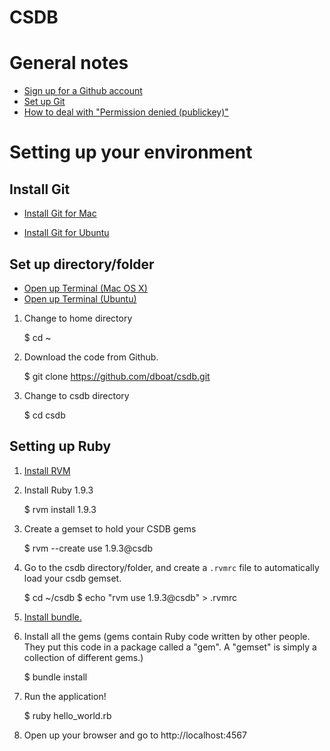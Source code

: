 CSDB
=========

# General notes

* [Sign up for a Github account](https://github.com/signup/free)
* [Set up Git](https://help.github.com/articles/set-up-git)
* [How to deal with "Permission denied (publickey)"](https://help.github.com/articles/generating-ssh-keys)
# Setting up your environment

## Install Git
* [Install Git for Mac](https://help.github.com/articles/set-up-git)

* [Install Git for Ubuntu](http://evgeny-goldin.com/blog/3-ways-install-git-linux-ubuntu/)

## Set up directory/folder
* [Open up Terminal (Mac OS X)](http://www.coderanch.com/t/111327/Mac/open-terminal-window-mac)
* [Open up Terminal (Ubuntu)](https://help.ubuntu.com/community/UsingTheTerminal)

1) Change to home directory

    $ cd ~

2) Download the code from Github.

    $ git clone https://github.com/dboat/csdb.git

3) Change to csdb directory

    $ cd csdb

## Setting up Ruby
1) [Install RVM](https://rvm.io/rvm/install/)

2) Install Ruby 1.9.3
    
    $ rvm install 1.9.3

3) Create a gemset to hold your CSDB gems

    $ rvm --create use 1.9.3@csdb

4) Go to the csdb directory/folder, and create a `.rvmrc` file to automatically load your csdb gemset.
    
    $ cd ~/csdb
    $ echo "rvm use 1.9.3@csdb" > .rvmrc

5) [Install bundle.](http://gembundler.com)

6) Install all the gems (gems contain Ruby code written by other people. They put this code in a package called a "gem". A "gemset" is simply a collection of different gems.)
    
    $ bundle install

7) Run the application!
    
    $ ruby hello_world.rb

8) Open up your browser and go to http://localhost:4567 